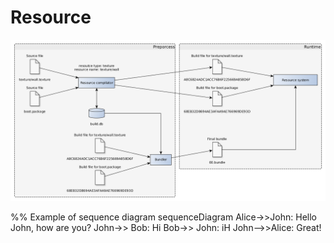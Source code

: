 # Resource

[![Resourc pipelinePrototyp](../img/resource_pipeline.png)](../img/resource_pipeline.png)

<div class="mermaid">
%% Example of sequence diagram
sequenceDiagram
    Alice->>John: Hello John, how are you?
    John->> Bob: Hi
    Bob->> John: iH
    John-->>Alice: Great!
</div>
 
<script src="js/mermaid.min.js"></script>
<script>mermaid.initialize({startOnLoad:true});</script>
